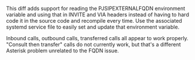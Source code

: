 This diff adds support for reading the PJSIPEXTERNALFQDN environment variable and using that in INVITE and VIA headers instead of having to hard code it in the source code and recompile every time. Use the associated systemd service file to easily set and update that environment variable.

Inbound calls, outbound calls, transferred calls all appear to work properly.
"Consult then transfer" calls do not currently work, but that's a different Asterisk problem unrelated to the FQDN issue.